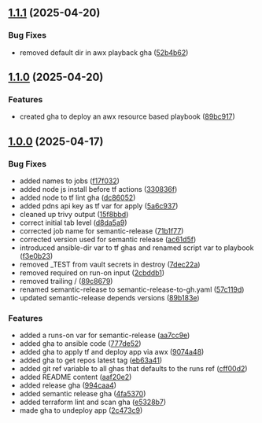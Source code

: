 ## [1.1.1](https://github.com/Knighten-Homelab/gha-reusable-workflows/compare/1.1.0...1.1.1) (2025-04-20)

### Bug Fixes

* removed default dir in awx playback gha ([52b4b62](https://github.com/Knighten-Homelab/gha-reusable-workflows/commit/52b4b6209569e31515164f6d7b07c2e8254fd81b))

## [1.1.0](https://github.com/Knighten-Homelab/gha-reusable-workflows/compare/1.0.0...1.1.0) (2025-04-20)

### Features

* created gha to deploy an awx resource based playbook ([89bc917](https://github.com/Knighten-Homelab/gha-reusable-workflows/commit/89bc917728c54317af20867a1e3fb16983c245b4))

## [1.0.0](https://github.com/Knighten-Homelab/gha-reusable-workflows/compare/...1.0.0) (2025-04-17)

### Bug Fixes

* added names to jobs ([f17f032](https://github.com/Knighten-Homelab/gha-reusable-workflows/commit/f17f0321129c42f158c9b75b3875d433157fe8e1))
* added node js install before tf actions ([330836f](https://github.com/Knighten-Homelab/gha-reusable-workflows/commit/330836f182e406ae57be58f4797bae42df8faa8f))
* added node to tf lint gha ([dc86052](https://github.com/Knighten-Homelab/gha-reusable-workflows/commit/dc860528e525764d7a655af70a0b7786d6ba8043))
* added pdns api key as tf var for apply ([5a6c937](https://github.com/Knighten-Homelab/gha-reusable-workflows/commit/5a6c937e2c2dee613737f2e524dbb07063d57430))
* cleaned up trivy output ([15f8bbd](https://github.com/Knighten-Homelab/gha-reusable-workflows/commit/15f8bbdda0a2df5940cc4964497269c475d2e6af))
* correct initial tab level ([d8da5a9](https://github.com/Knighten-Homelab/gha-reusable-workflows/commit/d8da5a978934db16e90a067cb7a6fd38a185dd70))
* corrected job name for semantic-release ([71b1f77](https://github.com/Knighten-Homelab/gha-reusable-workflows/commit/71b1f77f4dc411695279e6d720853eba160da241))
* corrected version used for semantic release ([ac61d5f](https://github.com/Knighten-Homelab/gha-reusable-workflows/commit/ac61d5fcb09c164ea0b6f434c514c0228b34a947))
* introduced ansible-dir var to tf ghas and renamed script var to playbook ([f3e0b23](https://github.com/Knighten-Homelab/gha-reusable-workflows/commit/f3e0b23694abdaa9e8c978beb5a2e84b2e198b59))
* removed _TEST from vault secrets in destroy ([7dec22a](https://github.com/Knighten-Homelab/gha-reusable-workflows/commit/7dec22a1e24317dfc2596a83699638c1f0fd3203))
* removed required on run-on input ([2cbddb1](https://github.com/Knighten-Homelab/gha-reusable-workflows/commit/2cbddb1a2a6381b47f90e566fdeb8f5a8fb1e58e))
* removed trailing / ([89c8679](https://github.com/Knighten-Homelab/gha-reusable-workflows/commit/89c867960cd5309a6c0056e10feb817a179a3773))
* renamed semantic-release to semantic-release-to-gh.yaml ([57c119d](https://github.com/Knighten-Homelab/gha-reusable-workflows/commit/57c119daebec332d150499302d163f71863afde1))
* updated semantic-release depends versions ([89b183e](https://github.com/Knighten-Homelab/gha-reusable-workflows/commit/89b183ea14d22ce737dd9fd5cc5aed6ce257880b))

### Features

* added a runs-on var for semantic-release ([aa7cc9e](https://github.com/Knighten-Homelab/gha-reusable-workflows/commit/aa7cc9e87f48154443e4a9b4a543bca749566570))
* added gha to ansible code ([777de52](https://github.com/Knighten-Homelab/gha-reusable-workflows/commit/777de5237e221bdf63b6867634442995696398f3))
* added gha to apply tf and deploy app via awx ([9074a48](https://github.com/Knighten-Homelab/gha-reusable-workflows/commit/9074a48701ac73314a6ac1348f5bdc4a4d2d25b8))
* added gha to get repos latest tag ([eb63a41](https://github.com/Knighten-Homelab/gha-reusable-workflows/commit/eb63a41d7bed90236886a68eb176696156b76842))
* added git ref variable to all ghas that defaults to the runs ref ([cff00d2](https://github.com/Knighten-Homelab/gha-reusable-workflows/commit/cff00d23ac70e598200d0632313c705eecc84015))
* added README content ([aaf20e2](https://github.com/Knighten-Homelab/gha-reusable-workflows/commit/aaf20e26cb44d5cf223e564570ceba9e2544bbfb))
* added release gha ([994caa4](https://github.com/Knighten-Homelab/gha-reusable-workflows/commit/994caa4070aa18bf9ddfa88098afd882c55b67d0))
* added semantic release gha ([4fa5370](https://github.com/Knighten-Homelab/gha-reusable-workflows/commit/4fa5370b2be57f07ceb9d79e9b22e2ca1098745f))
* added terraform lint and scan gha ([e5328b7](https://github.com/Knighten-Homelab/gha-reusable-workflows/commit/e5328b7bf266859e938eb13ee84bc83aee9ca53d))
* made gha to undeploy app ([2c473c9](https://github.com/Knighten-Homelab/gha-reusable-workflows/commit/2c473c92a2d6c425f27e3840b569f0e8738366c5))
